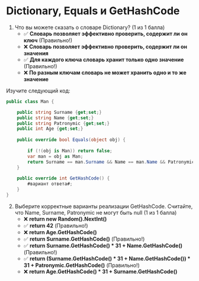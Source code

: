 # Dictionary, Equals и GetHashCode

1. Что вы можете сказать о словаре Dictionary? (1 из 1 балла)
   * ✅ **Словарь позволяет эффективно проверить, содержит ли он ключ** (Правильно!)
   * ❌ **Словарь позволяет эффективно проверить, содержит ли он значения**
   * ✅ **Для каждого ключа словарь хранит только одно значение** (Правильно!)
   * ❌ **По разным ключам словарь не может хранить одно и то же значение**


Изучите следующий код:

```cs
public class Man {

    public string Surname {get;set;}
    public string Name {get;set;}
    public string Patronymic {get;set;}
    public int Age {get;set;}
   
    public override bool Equals(object obj) {
   
        if (!(obj is Man)) return false;
        var man = obj as Man;
        return Surname == man.Surname && Name == man.Name && Patronymic == man.Patronymic;	
    }
   
    public override int GetHashCode() {
        #вариант ответа#;
    }
}
```

2. Выберите корректные варианты реализации GetHashCode. Считайте, что Name, Surname, Patronymic не могут быть null (1 из 1 балла)
   * ❌ **return new Random().NextInt()**
   * ✅ **return 42** (Правильно!)
   * ❌ **return Age.GetHashCode()**
   * ✅ **return Surname.GetHashCode()** (Правильно!)
   * ✅ **return Surname.GetHashCode() * 31 + Name.GetHashCode()** (Правильно!)
   * ✅ **return (Surname.GetHashCode() * 31 + Name.GetHashCode()) * 31 + Patronymic.GetHashCode()** (Правильно!)
   * ❌ **return Age.GetHashCode() * 31 + Surname.GetHashCode()**
